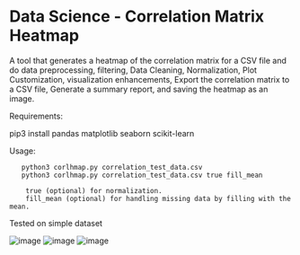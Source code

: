 # Data Science - Correlation Matrix Heatmap
A tool that generates a heatmap of the correlation matrix for a CSV file and do data preprocessing, filtering, Data Cleaning, Normalization, Plot Customization, visualization enhancements, Export the correlation matrix to a CSV file, Generate a summary report, and saving the heatmap as an image.

Requirements:

pip3 install pandas matplotlib seaborn scikit-learn

Usage:

       python3 corlhmap.py correlation_test_data.csv
       python3 corlhmap.py correlation_test_data.csv true fill_mean

        true (optional) for normalization.
        fill_mean (optional) for handling missing data by filling with the mean.

Tested on simple dataset 

![image](https://github.com/user-attachments/assets/c8ab6d82-52ae-40ea-b3b5-11719497606b)
![image](https://github.com/user-attachments/assets/279331ea-42db-465b-bf97-331ca48047b3)
![image](https://github.com/user-attachments/assets/f1b83894-1957-4c02-ad35-f67a8aa15501)


